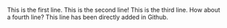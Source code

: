This is the first line.
This is the second line!
This is the third line.
How about a fourth line?
This line has been directly added in Github.
